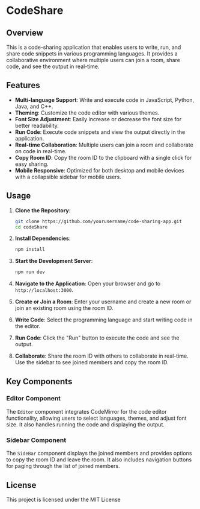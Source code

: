 # CodeShare

## Overview

This is a code-sharing application that enables users to write, run, and share code snippets in various programming languages. It provides a collaborative environment where multiple users can join a room, share code, and see the output in real-time.

## Features

- **Multi-language Support**: Write and execute code in JavaScript, Python, Java, and C++.
- **Theming**: Customize the code editor with various themes.
- **Font Size Adjustment**: Easily increase or decrease the font size for better readability.
- **Run Code**: Execute code snippets and view the output directly in the application.
- **Real-time Collaboration**: Multiple users can join a room and collaborate on code in real-time.
- **Copy Room ID**: Copy the room ID to the clipboard with a single click for easy sharing.
- **Mobile Responsive**: Optimized for both desktop and mobile devices with a collapsible sidebar for mobile users.

## Usage

1. **Clone the Repository**:
    ```bash
    git clone https://github.com/yourusername/code-sharing-app.git
    cd codeShare
    ```

2. **Install Dependencies**:
    ```bash
    npm install
    ```

3. **Start the Development Server**:
    ```bash
    npm run dev
    ```

4. **Navigate to the Application**:
    Open your browser and go to `http://localhost:3000`.

5. **Create or Join a Room**:
    Enter your username and create a new room or join an existing room using the room ID.

6. **Write Code**:
    Select the programming language and start writing code in the editor.

7. **Run Code**:
    Click the "Run" button to execute the code and see the output.

8. **Collaborate**:
    Share the room ID with others to collaborate in real-time. Use the sidebar to see joined members and copy the room ID.

## Key Components

### Editor Component

The `Editor` component integrates CodeMirror for the code editor functionality, allowing users to select languages, themes, and adjust font size. It also handles running the code and displaying the output.

### Sidebar Component

The `SideBar` component displays the joined members and provides options to copy the room ID and leave the room. It also includes navigation buttons for paging through the list of joined members.

## License

This project is licensed under the MIT License
